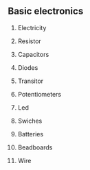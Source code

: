 ## Basic electronics

1. Electricity

2. Resistor

3. Capacitors

4. Diodes

5. Transitor

6. Potentiometers

7. Led

8. Swiches

9. Batteries

10. Beadboards

11. Wire